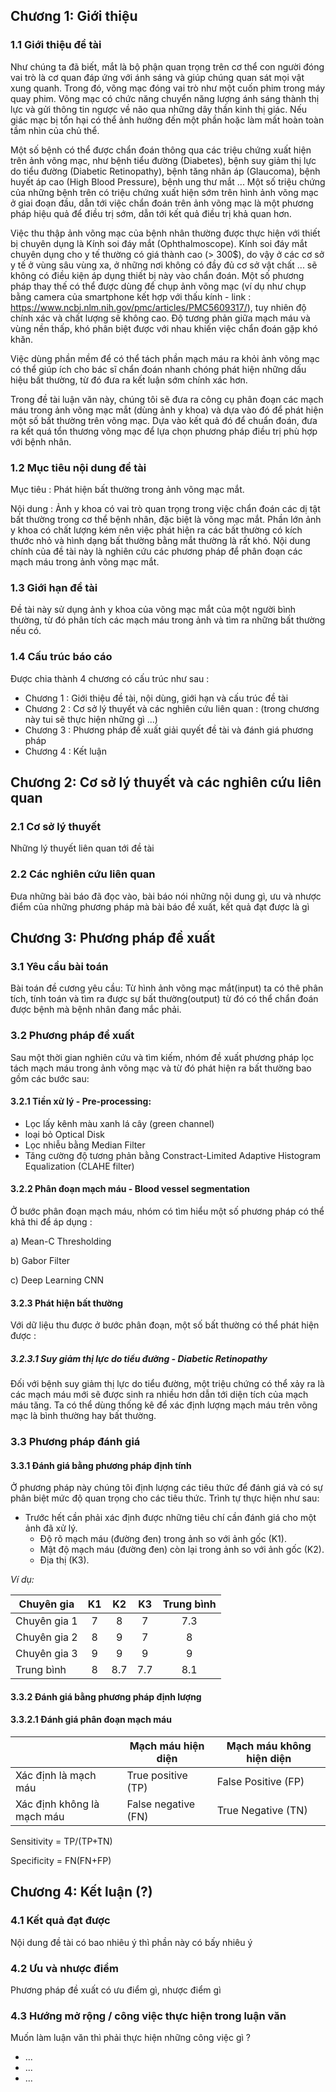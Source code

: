 ## Chương 1: Giới thiệu
### 1.1 Giới thiệu đề tài
Như chúng ta đã biết, mắt là bộ phận quan trọng trên cơ thể con người đóng vai trò là cơ quan đáp ứng với ánh sáng và giúp chúng quan sát mọi vật xung quanh. Trong đó, võng mạc đóng vai trò như một cuốn phim trong máy quay phim. Võng mạc có chức năng chuyển năng lượng ánh sáng thành thị lực và gửi thông tin ngược về não qua những dây thần kinh thị giác. Nếu giác mạc bị tổn hại có thể ảnh hưởng đến một phần hoặc làm mất hoàn toàn tầm nhìn của chủ thể.

Một số bệnh có thể được chẩn đoán thông qua các triệu chứng xuất hiện trên ảnh võng mạc, như bệnh tiểu đường (Diabetes), bệnh suy giảm thị lực do tiểu đường (Diabetic Retinopathy), bệnh tăng nhãn áp (Glaucoma), bệnh huyết áp cao (High Blood Pressure), bệnh ung thư mắt ... Một số triệu chứng của những bệnh trên có triệu chứng xuất hiện sớm trên hình ảnh võng mạc ở giai đoạn đầu, dẫn tới việc chẩn đoán trên ảnh võng mạc là một phương pháp hiệu quả để điều trị sớm, dẫn tới kết quả điều trị khả quan hơn. 

Việc thu thập ảnh võng mạc của bệnh nhân thường được thực hiện với thiết bị chuyên dụng là Kính soi đáy mắt (Ophthalmoscope). Kính soi đáy mắt chuyên dụng cho y tế thường có giá thành cao (> 300$), do vậy ở các cơ sở y tế ở vùng sâu vùng xa, ở những nơi không có đầy đủ cơ sở vật chất ... sẽ không có điều kiện áp dụng thiết bị này vào chẩn đoán. Một số phương pháp thay thế có thể được dùng để chụp ảnh võng mạc (ví dụ như chụp bằng camera của smartphone kết hợp với thấu kính - link : https://www.ncbi.nlm.nih.gov/pmc/articles/PMC5609317/), tuy nhiên độ chính xác và chất lượng sẽ không cao. Độ tương phản giữa mạch máu và vùng nền thấp, khó phân biệt được với nhau khiến việc chẩn đoán gặp khó khăn.

Việc dùng phần mềm để có thể tách phần mạch máu ra khỏi ảnh võng mạc có thể giúp ích cho bác sĩ chẩn đoán nhanh chóng phát hiện những dấu hiệu bất thường, từ đó đưa ra kết luận sớm chính xác hơn.

Trong đề tài luận văn này, chúng tôi sẽ đưa ra công cụ phân đoạn các mạch máu trong ảnh võng mạc mắt (dùng ảnh y khoa) và dựa vào đó để phát hiện một số bất thường trên võng mạc. Dựa vào kết quả đó để chuẩn đoán, đưa ra kết quá tổn thương võng mạc để lựa chọn phương pháp điều trị phù hợp với bệnh nhân.
### 1.2 Mục tiêu nội dung đề tài
Mục tiêu : Phát hiện bất thường trong ảnh võng mạc mắt.

Nội dung : Ảnh y khoa có vai trò quan trọng trong việc chẩn đoán các dị tật bất thường trong cơ thể bệnh nhân, đặc biệt là võng mạc mắt. Phần lớn ảnh y khoa có chất lượng kém nên việc phát hiện ra các bất thường có kích thước nhỏ và hình dạng bất thường bằng mắt thường là rất khó. Nội dung chính của đề tài này là nghiên cứu các phương pháp để phân đoạn các mạch máu trong ảnh võng mạc mắt.
### 1.3 Giới hạn đề tài
Đề tài này sử dụng ảnh y khoa của võng mạc mắt của một người bình thường, từ đó phân tích các mạch máu trong ảnh và tìm ra những bất thường nếu có.
### 1.4 Cấu trúc báo cáo
Được chia thành 4 chương có cấu trúc như sau : 
  - Chương 1 : Giới thiệu đề tài, nội dùng, giới hạn và cấu trúc đề tài
  - Chương 2 : Cơ sở lý thuyết và các nghiên cứu liên quan : (trong chương này tui sẽ thực hiện những gì ...)
  - Chương 3 : Phương pháp đề xuất giải quyết đề tài và đánh giá phương pháp
  - Chương 4 : Kết luận
## Chương 2: Cơ sở lý thuyết và các nghiên cứu liên quan
### 2.1 Cơ sở lý thuyết
Những lý thuyết liên quan tới đề tài
### 2.2 Các nghiên cứu liên quan
Đưa những bài báo đã đọc vào, bài báo nói những nội dung gì, ưu và nhược điểm của những phương pháp mà bài báo đề xuất, kết quả đạt được là gì
## Chương 3: Phương pháp đề xuất
### 3.1 Yêu cầu bài toán
Bài toán đề cương yêu cầu: Từ hình ảnh võng mạc mắt(input) ta có thê phân tích, tính toán và tìm ra được sự bất thường(output) từ đó có thể chẩn đoán được bệnh mà bệnh nhân đang mắc phải.
### 3.2 Phương pháp đề xuất
Sau một thời gian nghiên cứu và tìm kiếm, nhóm đề xuất phương pháp lọc tách mạch máu trong ảnh võng mạc và từ đó phát hiện ra bất thường bao gồm các bước sau:
#### 3.2.1 Tiền xử lý - Pre-processing:
  - Lọc lấy kênh màu xanh lá cây (green channel)
  - loại bỏ Optical Disk
  - Lọc nhiễu bằng Median Filter
  - Tăng cường độ tương phản bằng Constract-Limited Adaptive Histogram Equalization (CLAHE filter)
#### 3.2.2 Phân đoạn mạch máu - Blood vessel segmentation
  Ở bước phân đoạn mạch máu, nhóm có tìm hiểu một số phương pháp có thể khả thi để áp dụng :
  
   a) Mean-C Thresholding
   
   b) Gabor Filter
   
   c) Deep Learning CNN 
#### 3.2.3 Phát hiện bất thường 
  Với dữ liệu thu được ở bước phân đoạn, một số bất thường có thể phát hiện được :
##### 3.2.3.1 Suy giảm thị lực do tiểu đường - Diabetic Retinopathy
  Đối với bệnh suy giảm thị lực do tiểu đường, một triệu chứng có thể xảy ra là các mạch máu mới sẽ được sinh ra nhiều hơn dẫn tới diện tích của mạch máu tăng. Ta có thể dùng thống kê để xác định lượng mạch máu trên võng mạc là bình thường hay bất thường.

### 3.3 Phương pháp đánh giá
#### 3.3.1 Đánh giá bằng phương pháp định tính
  Ở phương pháp này chúng tôi định lượng các tiêu thức để đánh giá và có sự phân biệt mức độ quan trọng cho các tiêu thức. Trình tự thực hiện như sau:

 * Trước hết cần phải xác định được những tiêu chí cần đánh giá cho một ảnh đã xử lý.
   * Độ rõ mạch máu (đường đen) trong ảnh so với ảnh gốc (K1).
   * Mật độ mạch máu (đường đen) còn lại trong ảnh so với ảnh gốc (K2).
   * Địa thị (K3).

 *Ví dụ:*

|    Chuyên gia| K1 | K2 | K3 | Trung bình |
|--------------|:----:|:----:|:----:|:----:|
|Chuyên gia 1  | 7  | 8  | 7  |  7.3 |
|Chuyên gia 2  | 8  | 9  | 7  |  8   |
|Chuyên gia 3  | 9  | 9  | 9  |  9   |
|Trung bình    | 8  |8.7 |7.7 |  8.1 |

#### 3.3.2 Đánh giá bằng phương pháp định lượng

#### 3.3.2.1 Đánh giá phân đoạn mạch máu 
  
|                          | Mạch máu hiện diện | Mạch máu không hiện diện |
|--------------------------|--------------------|--------------------------|
|Xác định là mạch máu      |True positive (TP)  |False Positive (FP)       |
|Xác định không là mạch máu|False negative (FN) |True Negative (TN)        |

Sensitivity = TP/(TP+TN)

Specificity = FN(FN+FP)


## Chương 4: Kết luận (?)
### 4.1 Kết quả đạt được
Nội dung đề tài có bao nhiêu ý thì phần này có bấy nhiêu ý
### 4.2 Ưu và nhược điểm
Phương pháp đề xuất có ưu điểm gì, nhược điểm gì
### 4.3 Hướng mở rộng / công việc thực hiện trong luận văn
Muốn làm luận văn thì phải thực hiện những công việc gì ?
 - ...
 - ...
 - ...
